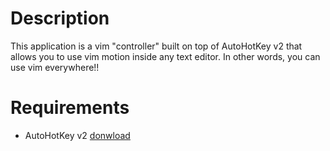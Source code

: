 # Description
This application is a vim "controller" built on top of AutoHotKey v2 that allows you to use vim motion inside any text editor. In other words, you can use vim everywhere!!

# Requirements 
- AutoHotKey v2 [donwload](https://www.autohotkey.com/) 

